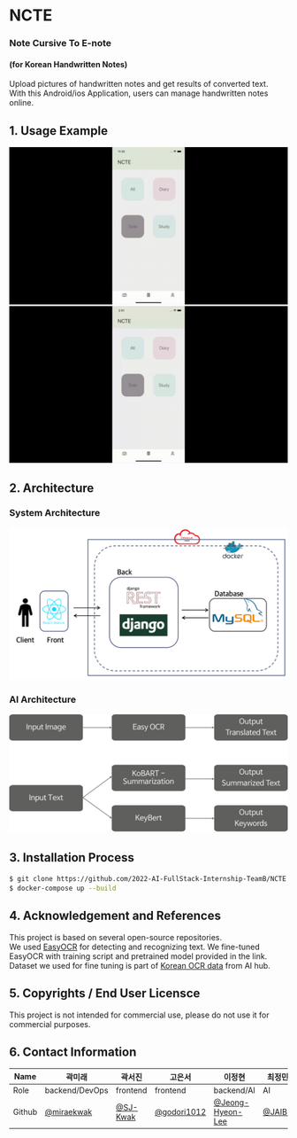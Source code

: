 # NCTE
### Note Cursive To E-note  
#### (for Korean Handwritten Notes)  
Upload pictures of handwritten notes and get results of converted text.  
With this Android/ios Application, users can manage handwritten notes online.  

## 1. Usage Example  
![demo 1](image_files/demo.gif)
![demo 2](image_files/demo2.gif)  

## 2. Architecture  
### System Architecture  
![system architecture](image_files/system_architecture.png)  

### AI Architecture  
![ai architecure](image_files/AI_architecture.png)  

## 3. Installation Process  
```bash
$ git clone https://github.com/2022-AI-FullStack-Internship-TeamB/NCTE.git
$ docker-compose up --build
```  

## 4. Acknowledgement and References  
This project is based on several open-source repositories.  
We used [EasyOCR](https://github.com/JaidedAI/EasyOCR) for detecting and recognizing text. We fine-tuned EasyOCR with training script and pretrained model provided in the link.  
Dataset we used for fine tuning is part of [Korean OCR data](https://www.aihub.or.kr/aihubdata/data/view.do?currMenu=115&topMenu=100&aihubDataSe=realm&dataSetSn=91) from AI hub.


## 5. Copyrights / End User Licensce
This project is not intended for commercial use, please do not use it for commercial purposes.  

## 6. Contact Information  
|Name|곽미래|곽서진|고은서|이정현|최정민
|------|---|---|---|---|---|
|Role|backend/DevOps|frontend|frontend|backend/AI|AI|
|Github|[@miraekwak](https://github.com/miraekwak)|[@SJ-Kwak](https://github.com/SJ-Kwak)|[@godori1012](https://github.com/godori1012)|[@Jeong-Hyeon-Lee](https://github.com/Jeong-Hyeon-Lee)|[@JAIBC](https://github.com/JAIBC)|
